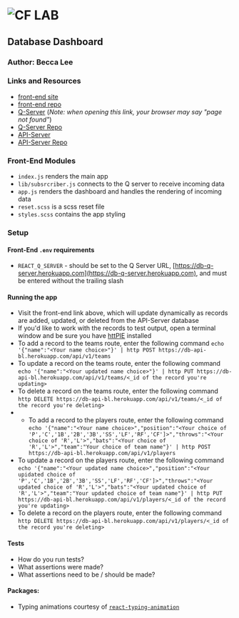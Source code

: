 ![CF](http://i.imgur.com/7v5ASc8.png) LAB
=================================================

## Database Dashboard

### Author: Becca Lee

### Links and Resources
* [front-end site](https://xv2xk51myp.codesandbox.io/)
* [front-end repo](https://codesandbox.io/s/xv2xk51myp)
* [Q-Server](https://db-q-server.herokuapp.com/) (_Note: when opening this link, your browser may say "page not found"_)
* [Q-Server Repo](https://github.com/beccalee123/q-server)
* [API-Server](https://db-api-bl.herokuapp.com/)
* [API-Server Repo](https://github.com/beccalee123/API-Server-DB)

### Front-End Modules
- `index.js` renders the main app
- `lib/subsrcriber.js` connects to the Q server to receive incoming data
- `app.js` renders the dashboard and handles the rendering of incoming data
- `reset.scss` is a scss reset file
- `styles.scss` contains the app styling

### Setup
#### Front-End `.env` requirements
* `REACT_Q_SERVER` - should be set to the Q Server URL, [https://db-q-server.herokuapp.com](https://db-q-server.herokuapp.com), and must be entered without the trailing slash

#### Running the app
- Visit the front-end link above, which will update dynamically as records are added, updated, or deleted from the API-Server database
- If you'd like to work with the records to test output, open a terminal window and be sure you have [httPIE](https://httpie.org/) installed
- To add a record to the teams route, enter the following command `echo '{"name":"<Your name choice>"}' | http POST https://db-api-bl.herokuapp.com/api/v1/teams`
- To update a record on the teams route, enter the following command `echo '{"name":"<Your updated name choice>"}' | http PUT https://db-api-bl.herokuapp.com/api/v1/teams/<_id of the record you're updating>`
- To delete a record on the teams route, enter the following command `http DELETE https://db-api-bl.herokuapp.com/api/v1/teams/<_id of the record you're deleting>`
- - To add a record to the players route, enter the following command `echo '{"name":"<Your name choice>","position":"<Your choice of 'P','C','1B','2B','3B','SS','LF','RF','CF']>","throws":"<Your choice of 'R','L'>","bats":"<Your choice of 'R','L'>","team":"Your choice of team name"}' | http POST https://db-api-bl.herokuapp.com/api/v1/players`
- To update a record on the players route, enter the following command `echo '{"name":"<Your updated name choice>","position":"<Your upidated choice of 'P','C','1B','2B','3B','SS','LF','RF','CF']>","throws":"<Your updated choice of 'R','L'>","bats":"<Your updated choice of 'R','L'>","team":"Your updated choice of team name"}' | http PUT https://db-api-bl.herokuapp.com/api/v1/players/<_id of the record you're updating>`
- To delete a record on the players route, enter the following command `http DELETE https://db-api-bl.herokuapp.com/api/v1/players/<_id of the record you're deleting>`

#### Tests
* How do you run tests?
* What assertions were made?
* What assertions need to be / should be made?

#### Packages:
- Typing animations courtesy of [`react-typing-animation`](https://www.npmjs.com/package/react-typing-animation)
